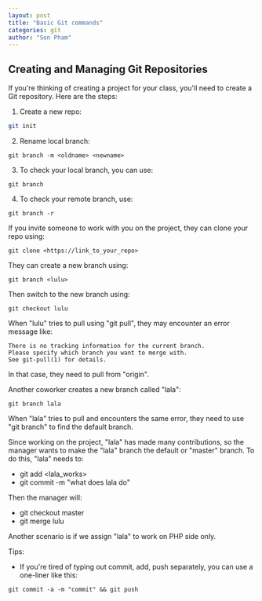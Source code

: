 ```yaml
---
layout: post
title: "Basic Git commands"
categories: git
author: "Son Pham"
---
```


## Creating and Managing Git Repositories

If you're thinking of creating a project for your class, you'll need to create a Git repository. Here are the steps:

1. Create a new repo:
```bash
git init
```

2. Rename local branch:
```
git branch -m <oldname> <newname>
```

3. To check your local branch, you can use:
```
git branch
```

4. To check your remote branch, use:
```
git branch -r
```

If you invite someone to work with you on the project, they can clone your repo using:
```
git clone <https://link_to_your_repo>
```

They can create a new branch using:
```
git branch <lulu>
```

Then switch to the new branch using:
```
git checkout lulu
```

When "lulu" tries to pull using "git pull", they may encounter an error message like:
```
There is no tracking information for the current branch.
Please specify which branch you want to merge with.
See git-pull(1) for details.
```
In that case, they need to pull from "origin".

Another coworker creates a new branch called "lala":
```
git branch lala
```

When "lala" tries to pull and encounters the same error, they need to use "git branch" to find the default branch.

Since working on the project, "lala" has made many contributions, so the manager wants to make the "lala" branch the default or "master" branch. To do this, "lala" needs to:
- git add <lala_works>
- git commit -m "what does lala do"

Then the manager will:
- git checkout master
- git merge lulu

Another scenario is if we assign "lala" to work on PHP side only.

Tips:
- If you're tired of typing out commit, add, push separately, you can use a one-liner like this:
```
git commit -a -m "commit" && git push
```
